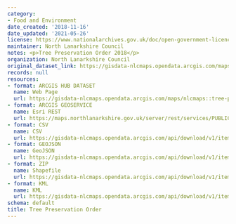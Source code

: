 ```yaml
---
category:
- Food and Environment
date_created: '2018-11-16'
date_updated: '2021-05-26'
license: https://www.nationalarchives.gov.uk/doc/open-government-licence/version/3/
maintainer: North Lanarkshire Council
notes: <p>Tree Preservation Order 2018</p>
organization: North Lanarkshire Council
original_dataset_link: https://gisdata-nlcmaps.opendata.arcgis.com/maps/nlcmaps::tree-preservation-order
records: null
resources:
- format: ARCGIS HUB DATASET
  name: Web Page
  url: https://gisdata-nlcmaps.opendata.arcgis.com/maps/nlcmaps::tree-preservation-order
- format: ARCGIS GEOSERVICE
  name: Esri REST
  url: https://maps.northlanarkshire.gov.uk/server/rest/services/PUBLIC/OPEN_DATA_LAYERS/FeatureServer/19
- format: CSV
  name: CSV
  url: https://gisdata-nlcmaps.opendata.arcgis.com/api/download/v1/items/6837617cd17d436fbfc6b50657bd18e9/csv?layers=19
- format: GEOJSON
  name: GeoJSON
  url: https://gisdata-nlcmaps.opendata.arcgis.com/api/download/v1/items/6837617cd17d436fbfc6b50657bd18e9/geojson?layers=19
- format: ZIP
  name: Shapefile
  url: https://gisdata-nlcmaps.opendata.arcgis.com/api/download/v1/items/6837617cd17d436fbfc6b50657bd18e9/shapefile?layers=19
- format: KML
  name: KML
  url: https://gisdata-nlcmaps.opendata.arcgis.com/api/download/v1/items/6837617cd17d436fbfc6b50657bd18e9/kml?layers=19
schema: default
title: Tree Preservation Order
---
```

